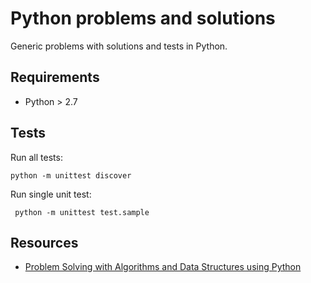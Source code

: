 # Python problems and solutions

Generic problems with solutions and tests in Python.

## Requirements

- Python > 2.7

## Tests

Run all tests:

	python -m unittest discover

Run single unit test:

	 python -m unittest test.sample

## Resources

- [Problem Solving with Algorithms and Data Structures using Python](http://interactivepython.org/runestone/static/pythonds/index.html)
